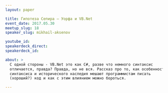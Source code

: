```yaml
---
layout: paper

title: Гипотеза Сепира — Уорфа и VB.Net
event_date: 2017.05.30
meetup_slug: 18
speaker_slug: mikhail-aksenov

youtube_id: 
speakerdeck_direct: 
speakerdeck_id: 

about: >
  С одной стороны - VB.Net это как C#, разве что немного синтаксис
  отличается, правда? Правда, но не вся. Рассказ про то, как особенности
  синтаксиса и исторического наследия мешают программистам писать
  (хороший?) код и как с этим влиянием можно бороться.

---
```

